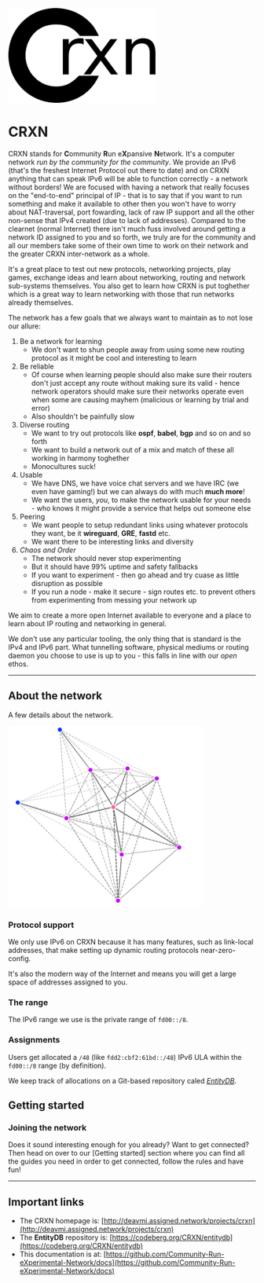 <img src="logo.png" width="300">

<br>

CRXN
====

CRXN stands for **C**ommunity **R**un e**X**pansive **N**etwork. It's a computer network _run by the community for the community_.
We provide an IPv6 (that's the freshest Internet Protocol out there to date) and on CRXN anything that can speak IPv6
will be able to function correctly - a network without borders! We are focused with having a network that really focuses
on the "end-to-end" principal of IP - that is to say that if you want to run something and make it available to other then
you won't have to worry about NAT-traversal, port fowarding, lack of raw IP support and all the other non-sense that IPv4
created (due to lack of addresses). Compared to the clearnet (normal Internet) there isn't much fuss involved around getting
a network ID assigned to you and so forth, we truly are for the community and all our members take some of their own time
to work on their network and the greater CRXN inter-network as a whole.

It's a great place to test out new protocols, networking projects, play games, exchange ideas and learn about networking,
routing and network sub-systems themselves. You also get to learn how CRXN is put toghether which is a great way to learn
networking with those that run networks already themselves.

The network has a few goals that we always want to maintain as to not lose our allure:

1. Be a network for learning
	* We don't want to shun people away from using some new
	routing protocol as it might be cool and interesting to
	learn
2. Be reliable
	* Of course when learning people should also make sure
	their routers don't just accept any route without making
	sure its valid - hence network operators should make sure
	their networks operate even when some are causing mayhem
	(malicious or learning by trial and error)
	* Also shouldn't be painfully slow
3. Diverse routing
	* We want to try out protocols like **ospf**, **babel**, **bgp**
	and so on and so forth
	* We want to build a network out of a mix and match of these all
	working in harmony toghether
	* Monocultures suck!
4. Usable
	* We have DNS, we have voice chat servers and we have IRC (we
	even have gaming!) but we can always do with much **much more**!
	* We want the users, _you_, to make the network usable for your
	needs - who knows it might provide a service that helps out
	someone else
5. Peering
	* We want people to setup redundant links using whatever protocols
	they want, be it **wireguard**, **GRE**, **fastd** etc.
	* We want there to be interesting links and diversity
6. _Chaos and Order_
	* The network should never stop experimenting
	* But it should have 99% uptime and safety fallbacks
	* If you want to experiment - then go ahead and try cuase
	as little disruption as possible
	* If you run a node - make it secure - sign routes etc.
	to prevent others from experimenting from messing your
	network up

We aim to create a more open Internet available to everyone and a place to learn about IP routing and networking in general.

We don't use any particular tooling, the only thing that is standard is the IPv4 and IPv6 part. What tunnelling software, physical
mediums or routing daemon you choose to use is up to you - this falls in line with our _open_ ethos.

---

## About the network

A few details about the network.

![CRXN babelweb map](map.png)

### Protocol support

We only use IPv6 on CRXN because it has many features, such as link-local addresses, that make
setting up dynamic routing protocols near-zero-config.

It's also the modern way of the Internet and means you will get a large space of addresses
assigned to you.

### The range

The IPv6 range we use is the private range of `fd00::/8`.

### Assignments

Users get allocated a `/48` (like `fdd2:cbf2:61bd::/48`) IPv6 ULA within the `fd00::/8` range (by definition).

We keep track of allocations on a Git-based repository caled [_EntityDB_](https://codeberg.org/CRXN/entitydb).

## Getting started

### Joining the network

Does it sound interesting enough for you already? Want to get connected? Then head on over
to our [Getting started] section where you can find all the guides you need in order to get connected,
follow the rules and have fun!

---

## Important links

* The CRXN homepage is: [http://deavmi.assigned.network/projects/crxn](http://deavmi.assigned.network/projects/crxn)
* The **EntityDB** repository is: [https://codeberg.org/CRXN/entitydb](https://codeberg.org/CRXN/entitydb)
* This documentation is at: [https://github.com/Community-Run-eXperimental-Network/docs](https://github.com/Community-Run-eXperimental-Network/docs)